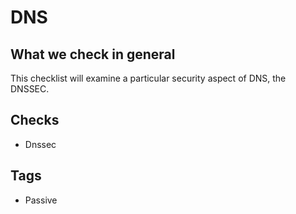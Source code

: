 # DNS

## What we check in general
This checklist will examine a particular security aspect of DNS, the DNSSEC.

## Checks
* Dnssec

## Tags
* Passive
